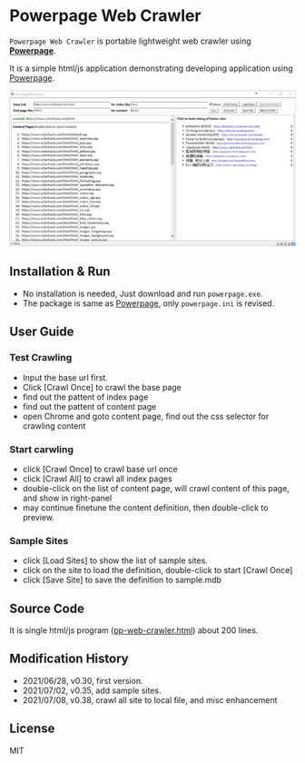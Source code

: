# Powerpage Web Crawler

``Powerpage Web Crawler`` is portable lightweight web crawler using [**Powerpage**](https://github.com/casualwriter/powerpage). 
 
It is a simple html/js application demonstrating developing application using [Powerpage](https://github.com/casualwriter/powerpage). 

![](powerpage-web-crawler.jpg)

## Installation & Run

* No installation is needed, Just download and run ``powerpage.exe``.
* The package is same as [Powerpage](https://github.com/casualwriter/powerpage), only ``powerpage.ini`` is revised.

## User Guide

### Test Crawling

* Input the base url first.
* Click [Crawl Once] to crawl the base page 
* find out the pattent of index page
* find out the pattent of content page
* open Chrome and goto content page, find out the css selector for crawling content

### Start carwling

* click [Crawl Once] to crawl base url once
* click [Crawl All] to crawl all index pages
* double-click on the list of content page, will crawl content of this page, and show in right-panel
* may continue finetune the content definition, then double-click to preview. 

### Sample Sites

* click [Load Sites] to show the list of sample sites.
* click on the site to load the definition, double-click to start [Crawl Once]
* click [Save Site] to save the definition to sample.mdb

## Source Code

It is single html/js program ([pp-web-crawler.html](source/pp-web-crawler.html)) about 200 lines. 

## Modification History

* 2021/06/28, v0.30, first version.
* 2021/07/02, v0.35, add sample sites.
* 2021/07/08, v0.38, crawl all site to local file, and misc enhancement

## License

MIT
